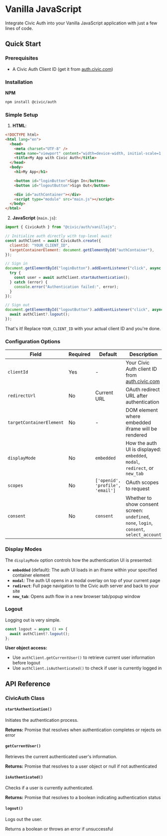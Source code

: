 # Vanilla JavaScript

Integrate Civic Auth into your Vanilla JavaScript application with just a few lines of code.

## Quick Start

### Prerequisites

- A Civic Auth Client ID (get it from [auth.civic.com](https://auth.civic.com))

### Installation

**NPM**

```bash
npm install @civic/auth
```

### Simple Setup

1. **HTML**:

```html
<!DOCTYPE html>
<html lang="en">
  <head>
    <meta charset="UTF-8" />
    <meta name="viewport" content="width=device-width, initial-scale=1.0" />
    <title>My App with Civic Auth</title>
  </head>
  <body>
    <h1>My App</h1>

    <button id="loginButton">Sign In</button>
    <button id="logoutButton">Sign Out</button>

    <div id="authContainer"></div>
    <script type="module" src="main.js"></script>
  </body>
</html>
```

2. **JavaScript** (`main.js`):

```javascript
import { CivicAuth } from "@civic/auth/vanillajs";

// Initialize auth directly with top-level await
const authClient = await CivicAuth.create({
  clientId: "YOUR_CLIENT_ID",
  targetContainerElement: document.getElementById("authContainer"),
});

// Sign in
document.getElementById("loginButton").addEventListener("click", async () => {
  try {
    const user = await authClient.startAuthentication();
  } catch (error) {
    console.error("Authentication failed:", error);
  }
});

// Sign out
document.getElementById("logoutButton").addEventListener("click", async () => {
  await authClient?.logout();
});
```

That's it! Replace `YOUR_CLIENT_ID` with your actual client ID and you're done.

### Configuration Options

| Field                    | Required | Default                          | Description                                                                               |
| ------------------------ | -------- | -------------------------------- | ----------------------------------------------------------------------------------------- |
| `clientId`               | Yes      | -                                | Your Civic Auth client ID from [auth.civic.com](https://auth.civic.com)                   |
| `redirectUrl`            | No       | Current URL                      | OAuth redirect URL after authentication                                                   |
| `targetContainerElement` | No       | -                                | DOM element where embedded iframe will be rendered                                        |
| `displayMode`            | No       | `embedded`                       | How the auth UI is displayed: `embedded`, `modal`, `redirect`, or `new_tab`               |
| `scopes`                 | No       | `['openid', 'profile', 'email']` | OAuth scopes to request                                                                   |
| `consent`                | No       | `consent`                        | Whether to show consent screen: `undefined`, `none`, `login`, `consent`, `select_account` |

### Display Modes

The `displayMode` option controls how the authentication UI is presented:

- **`embedded`** (default): The auth UI loads in an iframe within your specified container element
- **`modal`**: The auth UI opens in a modal overlay on top of your current page
- **`redirect`**: Full page navigation to the Civic auth server and back to your site
- **`new_tab`**: Opens auth flow in a new browser tab/popup window

### Logout

Logging out is very simple.

```javascript
const logout = async () => {
  await authClient?.logout();
};
```

**User object access:**

- Use `authClient.getCurrentUser()` to retrieve current user information before logout
- Use `authClient.isAuthenticated()` to check if user is currently logged in

## API Reference

### CivicAuth Class

#### `startAuthentication()`

Initiates the authentication process.

**Returns:** Promise that resolves when authentication completes or rejects on error

#### `getCurrentUser()`

Retrieves the current authenticated user's information.

**Returns:** Promise that resolves to a user object or null if not authenticated

#### `isAuthenticated()`

Checks if a user is currently authenticated.

**Returns:** Promise that resolves to a boolean indicating authentication status

#### `logout()`

Logs out the user.

Returns a boolean or throws an error if unsuccessful
